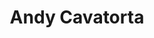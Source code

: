 ---
title: Andy Cavatorta
layout: person
group: people
affiliation:
- class: Fall 2013
  role: Visitor
picture: /img/people/andy_cavatorta.png
pictureMed: /img/peopleMed/andy_cavatorta.png
twitter:
github:
website:
place:
---